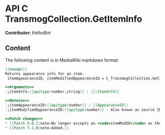# API C TransmogCollection.GetItemInfo

**Contributor:** KethoBot

## Content

The following content is in MediaWiki markdown format:

```mediawiki
{{wowapi}}
Returns appearance info for an item.
 itemAppearanceID, itemModifiedAppearanceID = C_TransmogCollection.GetItemInfo(itemInfo)

==Arguments==
:;itemInfo:{{apitype|number,string}} : {{:ItemInfo}}

==Returns==
:;itemAppearanceID:{{apitype|number}} : [[AppearanceID]]
:;itemModifiedAppearanceID:{{apitype|number}} - Also known as source ID.

==Patch changes==
* {{Patch 9.0.1|note=No longer accepts an <code>itemModID</code> as the second argument.}}
* {{Patch 7.1.0|note=Added.}}
```